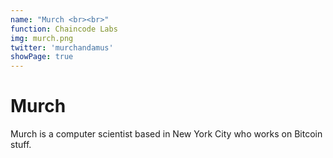 ```yaml
---
name: "Murch <br><br>"
function: Chaincode Labs
img: murch.png
twitter: 'murchandamus'
showPage: true
---
```


# Murch
 
Murch is a computer scientist based in New York City who works on Bitcoin stuff.
<br><br>






